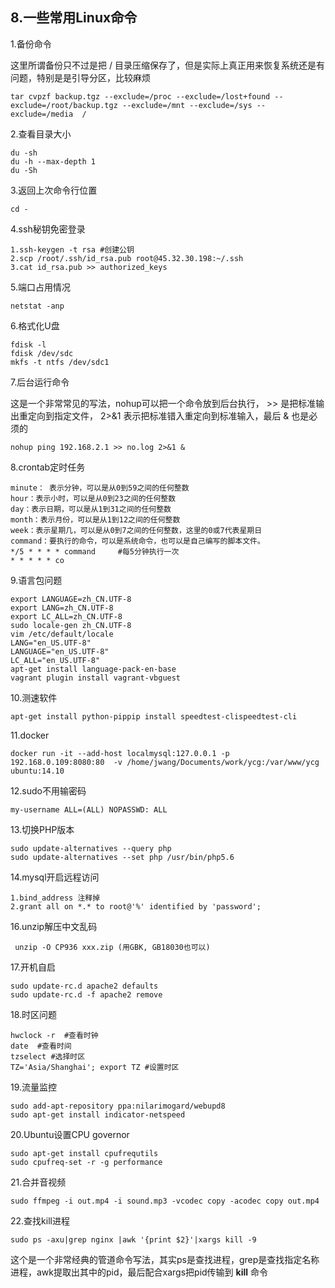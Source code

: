 ## 8.一些常用Linux命令
1.备份命令

这里所谓备份只不过是把 / 目录压缩保存了，但是实际上真正用来恢复系统还是有问题，特别是是引导分区，比较麻烦
```
tar cvpzf backup.tgz --exclude=/proc --exclude=/lost+found --exclude=/root/backup.tgz --exclude=/mnt --exclude=/sys --exclude=/media  / 
```

2.查看目录大小
```
du -sh
du -h --max-depth 1
du -Sh 
```

3.返回上次命令行位置
```
cd -
```

4.ssh秘钥免密登录
```
1.ssh-keygen -t rsa #创建公钥
2.scp /root/.ssh/id_rsa.pub root@45.32.30.198:~/.ssh
3.cat id_rsa.pub >> authorized_keys
```

5.端口占用情况
```
netstat -anp
```

6.格式化U盘
```
fdisk -l
fdisk /dev/sdc
mkfs -t ntfs /dev/sdc1
```

7.后台运行命令

这是一个非常常见的写法，nohup可以把一个命令放到后台执行， >> 是把标准输出重定向到指定文件， 2>&1 表示把标准错入重定向到标准输入，最后 & 也是必须的
```
nohup ping 192.168.2.1 >> no.log 2>&1 &
```

8.crontab定时任务
```
minute： 表示分钟，可以是从0到59之间的任何整数
hour：表示小时，可以是从0到23之间的任何整数
day：表示日期，可以是从1到31之间的任何整数
month：表示月份，可以是从1到12之间的任何整数
week：表示星期几，可以是从0到7之间的任何整数，这里的0或7代表星期日
command：要执行的命令，可以是系统命令，也可以是自己编写的脚本文件。
*/5 * * * * command     #每5分钟执行一次
* * * * * co
```
9.语言包问题
```
export LANGUAGE=zh_CN.UTF-8
export LANG=zh_CN.UTF-8
export LC_ALL=zh_CN.UTF-8
sudo locale-gen zh_CN.UTF-8
vim /etc/default/locale
LANG="en_US.UTF-8"
LANGUAGE="en_US.UTF-8"
LC_ALL="en_US.UTF-8"
apt-get install language-pack-en-base  
vagrant plugin install vagrant-vbguest
```

10.测速软件
```
apt-get install python-pippip install speedtest-clispeedtest-cli
```
11.docker
```
docker run -it --add-host localmysql:127.0.0.1 -p 192.168.0.109:8080:80  -v /home/jwang/Documents/work/ycg:/var/www/ycg ubuntu:14.10
```

12.sudo不用输密码
```
my-username ALL=(ALL) NOPASSWD: ALL
```
13.切换PHP版本
```
sudo update-alternatives --query php
sudo update-alternatives --set php /usr/bin/php5.6
```

14.mysql开启远程访问
```
1.bind_address 注释掉
2.grant all on *.* to root@'%' identified by 'password';
```

16.unzip解压中文乱码
```
 unzip -O CP936 xxx.zip (用GBK, GB18030也可以)
```

17.开机自启 
```
sudo update-rc.d apache2 defaults 
sudo update-rc.d -f apache2 remove
```
18.时区问题
```
hwclock -r  #查看时钟
date  #查看时间
tzselect #选择时区
TZ='Asia/Shanghai'; export TZ #设置时区
```
19.流量监控
```
sudo add-apt-repository ppa:nilarimogard/webupd8
sudo apt-get install indicator-netspeed
```
20.Ubuntu设置CPU governor
```
sudo apt-get install cpufrequtils
sudo cpufreq-set -r -g performance
``` 
21.合并音视频
```
sudo ffmpeg -i out.mp4 -i sound.mp3 -vcodec copy -acodec copy out.mp4
```
22.查找kill进程
```
sudo ps -axu|grep nginx |awk '{print $2}'|xargs kill -9
```
这个是一个非常经典的管道命令写法，其实ps是查找进程，grep是查找指定名称进程，awk提取出其中的pid，最后配合xargs把pid传输到 **kill** 命令
